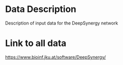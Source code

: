 # Data Description
Description of input data for the DeepSynergy network

# Link to all data
https://www.bioinf.jku.at/software/DeepSynergy/ 
